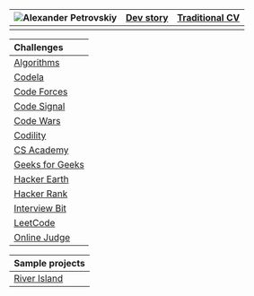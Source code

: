 |![Alexander Petrovskiy](https://user-images.githubusercontent.com/2947151/115086493-090e6500-9f15-11eb-9f88-34d176ea0a95.png)|[Dev story](https://stackoverflow.com/story/apetrovskiy)|[Traditional CV](https://stackoverflow.com/cv/apetrovskiy)|
|--|--|--|
|  |  |  |

| Challenges |
| :---         |
|[Algorithms](https://apetrovskiy.github.io/testAlgo)|
|[Codela](https://apetrovskiy.github.io/testCode)|
|[Code Forces](https://apetrovskiy.github.io/testCoFo)|
|[Code Signal](https://apetrovskiy.github.io/codeSignTest)|
|[Code Wars](https://apetrovskiy.github.io/testCoWa)|
|[Codility](https://apetrovskiy.github.io/testCodi)|
|[CS Academy](https://apetrovskiy.github.io/testCsAc)|
|[Geeks for Geeks](https://apetrovskiy.github.io/testGfG)|
|[Hacker Earth](https://apetrovskiy.github.io/testHaEa)|
|[Hacker Rank](https://apetrovskiy.github.io/testHaRa)|
|[Interview Bit](https://apetrovskiy.github.io/testInBi)|
|[LeetCode](https://apetrovskiy.github.io/testLeCo)|
|[Online Judge](https://apetrovskiy.github.io/testOnJu)|

|Sample projects|
|----------|
|[River Island](https://apetrovskiy.github.io/httpbin-test-task)|


